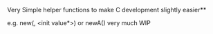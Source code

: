 Very Simple helper functions to make C development slightly easier**

e.g. new(<built in c type>, <init value*>)
or newA(<length>)
very much WIP
